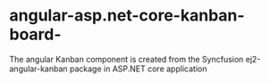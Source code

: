 # angular-asp.net-core-kanban-board-
The angular Kanban component is created from the Syncfusion ej2-angular-kanban package in ASP.NET core application 
